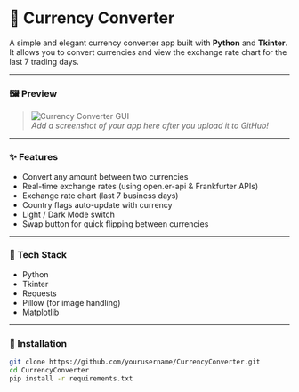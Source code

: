 # 💱 Currency Converter

A simple and elegant currency converter app built with **Python** and **Tkinter**.  
It allows you to convert currencies and view the exchange rate chart for the last 7 trading days.

---

### 🖼️ Preview

> ![Currency Converter GUI](https://your-screenshot-url.png)  
> *Add a screenshot of your app here after you upload it to GitHub!*

---

### ✨ Features

- Convert any amount between two currencies
- Real-time exchange rates (using open.er-api & Frankfurter APIs)
- Exchange rate chart (last 7 business days)
- Country flags auto-update with currency
- Light / Dark Mode switch
- Swap button for quick flipping between currencies

---

### 🔧 Tech Stack

- Python
- Tkinter
- Requests
- Pillow (for image handling)
- Matplotlib

---

### 🚀 Installation

```bash
git clone https://github.com/yourusername/CurrencyConverter.git
cd CurrencyConverter
pip install -r requirements.txt
